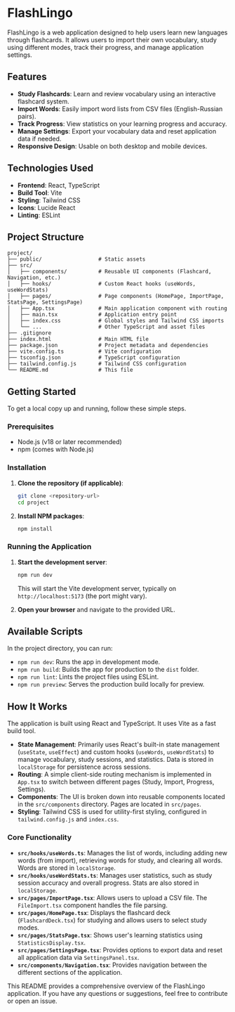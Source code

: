# FlashLingo

FlashLingo is a web application designed to help users learn new languages through flashcards. It allows users to import their own vocabulary, study using different modes, track their progress, and manage application settings.

## Features

- **Study Flashcards**: Learn and review vocabulary using an interactive flashcard system.
- **Import Words**: Easily import word lists from CSV files (English-Russian pairs).
- **Track Progress**: View statistics on your learning progress and accuracy.
- **Manage Settings**: Export your vocabulary data and reset application data if needed.
- **Responsive Design**: Usable on both desktop and mobile devices.

## Technologies Used

- **Frontend**: React, TypeScript
- **Build Tool**: Vite
- **Styling**: Tailwind CSS
- **Icons**: Lucide React
- **Linting**: ESLint

## Project Structure

```
project/
├── public/                  # Static assets
├── src/
│   ├── components/          # Reusable UI components (Flashcard, Navigation, etc.)
│   ├── hooks/               # Custom React hooks (useWords, useWordStats)
│   ├── pages/               # Page components (HomePage, ImportPage, StatsPage, SettingsPage)
│   ├── App.tsx              # Main application component with routing
│   ├── main.tsx             # Application entry point
│   ├── index.css            # Global styles and Tailwind CSS imports
│   └── ...                  # Other TypeScript and asset files
├── .gitignore
├── index.html               # Main HTML file
├── package.json             # Project metadata and dependencies
├── vite.config.ts           # Vite configuration
├── tsconfig.json            # TypeScript configuration
├── tailwind.config.js       # Tailwind CSS configuration
└── README.md                # This file
```

## Getting Started

To get a local copy up and running, follow these simple steps.

### Prerequisites

- Node.js (v18 or later recommended)
- npm (comes with Node.js)

### Installation

1. **Clone the repository (if applicable)**:
   ```sh
   git clone <repository-url>
   cd project
   ```
2. **Install NPM packages**:
   ```sh
   npm install
   ```

### Running the Application

1. **Start the development server**:
   ```sh
   npm run dev
   ```
   This will start the Vite development server, typically on `http://localhost:5173` (the port might vary).

2. **Open your browser** and navigate to the provided URL.

## Available Scripts

In the project directory, you can run:

- `npm run dev`: Runs the app in development mode.
- `npm run build`: Builds the app for production to the `dist` folder.
- `npm run lint`: Lints the project files using ESLint.
- `npm run preview`: Serves the production build locally for preview.

## How It Works

The application is built using React and TypeScript. It uses Vite as a fast build tool.

- **State Management**: Primarily uses React's built-in state management (`useState`, `useEffect`) and custom hooks (`useWords`, `useWordStats`) to manage vocabulary, study sessions, and statistics. Data is stored in `localStorage` for persistence across sessions.
- **Routing**: A simple client-side routing mechanism is implemented in `App.tsx` to switch between different pages (Study, Import, Progress, Settings).
- **Components**: The UI is broken down into reusable components located in the `src/components` directory. Pages are located in `src/pages`.
- **Styling**: Tailwind CSS is used for utility-first styling, configured in `tailwind.config.js` and `index.css`.

### Core Functionality

- **`src/hooks/useWords.ts`**: Manages the list of words, including adding new words (from import), retrieving words for study, and clearing all words. Words are stored in `localStorage`.
- **`src/hooks/useWordStats.ts`**: Manages user statistics, such as study session accuracy and overall progress. Stats are also stored in `localStorage`.
- **`src/pages/ImportPage.tsx`**: Allows users to upload a CSV file. The `FileImport.tsx` component handles the file parsing.
- **`src/pages/HomePage.tsx`**: Displays the flashcard deck (`FlashcardDeck.tsx`) for studying and allows users to select study modes.
- **`src/pages/StatsPage.tsx`**: Shows user's learning statistics using `StatisticsDisplay.tsx`.
- **`src/pages/SettingsPage.tsx`**: Provides options to export data and reset all application data via `SettingsPanel.tsx`.
- **`src/components/Navigation.tsx`**: Provides navigation between the different sections of the application.

This README provides a comprehensive overview of the FlashLingo application. If you have any questions or suggestions, feel free to contribute or open an issue.